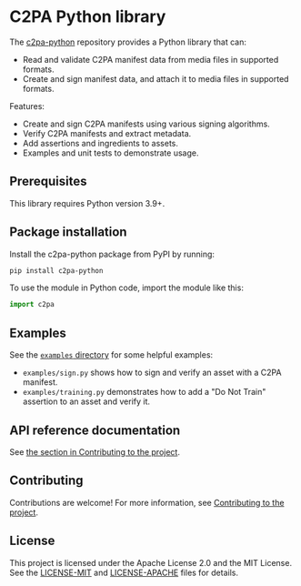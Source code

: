 # C2PA Python library

The [c2pa-python](https://github.com/contentauth/c2pa-python) repository provides a Python library that can:

- Read and validate C2PA manifest data from media files in supported formats.
- Create and sign manifest data, and attach it to media files in supported formats.

Features:

- Create and sign C2PA manifests using various signing algorithms.
- Verify C2PA manifests and extract metadata.
- Add assertions and ingredients to assets.
- Examples and unit tests to demonstrate usage.

## Prerequisites

This library requires Python version 3.9+.

## Package installation

Install the c2pa-python package from PyPI by running:

```bash
pip install c2pa-python
```

To use the module in Python code, import the module like this:

```python
import c2pa
```

## Examples

See the [`examples` directory](https://github.com/contentauth/c2pa-python/tree/main/examples) for some helpful examples:

- `examples/sign.py` shows how to sign and verify an asset with a C2PA manifest.
- `examples/training.py` demonstrates how to add a "Do Not Train" assertion to an asset and verify it.

## API reference documentation

See [the section in Contributing to the project](https://github.com/contentauth/c2pa-python/blob/main/docs/project-contributions.md#api-reference-documentation).

## Contributing

Contributions are welcome!  For more information, see [Contributing to the project](https://github.com/contentauth/c2pa-python/blob/main/docs/project-contributions.md).

## License

This project is licensed under the Apache License 2.0 and the MIT License. See the [LICENSE-MIT](https://github.com/contentauth/c2pa-python/blob/main/LICENSE-MIT) and [LICENSE-APACHE](https://github.com/contentauth/c2pa-python/blob/main/LICENSE-APACHE) files for details.
